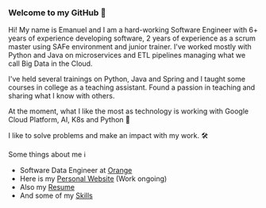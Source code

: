 ### Welcome to my GitHub 👋

Hi! My name is Emanuel and I am a hard-working Software Engineer with 6+ years of experience developing software, 2 years of experience as a scrum master using SAFe environment and junior trainer. I've worked mostly with Python and Java on microservices and ETL pipelines managing what we call Big Data in the Cloud.

I've held several trainings on Python, Java and Spring and I taught some courses in college as a teaching assistant. Found a passion in teaching and sharing what I know with others.

At the moment, what I like the most as technology is working with Google Cloud Platform, AI, K8s and Python 🐍 

I like to solve problems and make an impact with my work. 🛠


Some things about me ℹ️

- Software Data Engineer at [Orange](https://www.orange.com/en)
- Here is my [Personal Website](https://emanueldumitru.github.io/) (Work ongoing)
- Also my [Resume](https://emanueldumitru.github.io/resume.html)
- And some of my [Skills](https://emanueldumitru.github.io/index.html#skills)

